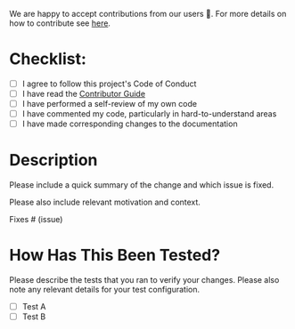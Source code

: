 <!--
SPDX-FileCopyrightText: © 2023 Romain Brault <mail@romainbrault.com>

SPDX-License-Identifier: MIT
-->

We are happy to accept contributions from our users 🚀. For more details on how to contribute see [here](https://github.com/RomainBrault/python-whiteprint/blob/main/CONTRIBUTING.md).

# Checklist:

- [ ] I agree to follow this project's Code of Conduct
- [ ] I have read the [Contributor Guide](https://github.com/RomainBrault/python-whiteprint/blob/main/CONTRIBUTING.md)
- [ ] I have performed a self-review of my own code
- [ ] I have commented my code, particularly in hard-to-understand areas
- [ ] I have made corresponding changes to the documentation

# Description

Please include a quick summary of the change and which issue is fixed.

Please also include relevant motivation and context.

Fixes # (issue)

# How Has This Been Tested?

Please describe the tests that you ran to verify your changes. Please also note
any relevant details for your test configuration.

- [ ] Test A
- [ ] Test B
